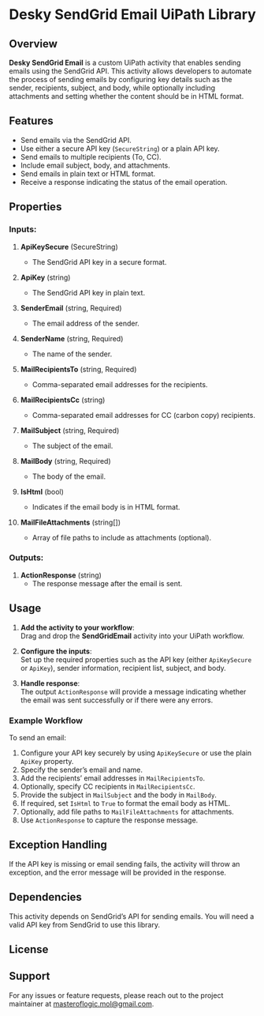 # Desky SendGrid Email UiPath Library

## Overview

**Desky SendGrid Email** is a custom UiPath activity that enables sending emails using the SendGrid API. This activity allows developers to automate the process of sending emails by configuring key details such as the sender, recipients, subject, and body, while optionally including attachments and setting whether the content should be in HTML format.

## Features

- Send emails via the SendGrid API.
- Use either a secure API key (`SecureString`) or a plain API key.
- Send emails to multiple recipients (To, CC).
- Include email subject, body, and attachments.
- Send emails in plain text or HTML format.
- Receive a response indicating the status of the email operation.

## Properties

### Inputs:

1. **ApiKeySecure** (SecureString)  
   - The SendGrid API key in a secure format.
   
2. **ApiKey** (string)  
   - The SendGrid API key in plain text.

3. **SenderEmail** (string, Required)  
   - The email address of the sender.

4. **SenderName** (string, Required)  
   - The name of the sender.

5. **MailRecipientsTo** (string, Required)  
   - Comma-separated email addresses for the recipients.

6. **MailRecipientsCc** (string)  
   - Comma-separated email addresses for CC (carbon copy) recipients.

7. **MailSubject** (string, Required)  
   - The subject of the email.

8. **MailBody** (string, Required)  
   - The body of the email.

9. **IsHtml** (bool)  
   - Indicates if the email body is in HTML format.

10. **MailFileAttachments** (string[])  
    - Array of file paths to include as attachments (optional).

### Outputs:

1. **ActionResponse** (string)  
   - The response message after the email is sent.

## Usage

1. **Add the activity to your workflow**:  
   Drag and drop the **SendGridEmail** activity into your UiPath workflow.

2. **Configure the inputs**:  
   Set up the required properties such as the API key (either `ApiKeySecure` or `ApiKey`), sender information, recipient list, subject, and body.

3. **Handle response**:  
   The output `ActionResponse` will provide a message indicating whether the email was sent successfully or if there were any errors.

### Example Workflow

To send an email:

1. Configure your API key securely by using `ApiKeySecure` or use the plain `ApiKey` property.
2. Specify the sender’s email and name.
3. Add the recipients’ email addresses in `MailRecipientsTo`.
4. Optionally, specify CC recipients in `MailRecipientsCc`.
5. Provide the subject in `MailSubject` and the body in `MailBody`.
6. If required, set `IsHtml` to `True` to format the email body as HTML.
7. Optionally, add file paths to `MailFileAttachments` for attachments.
8. Use `ActionResponse` to capture the response message.

## Exception Handling

If the API key is missing or email sending fails, the activity will throw an exception, and the error message will be provided in the response.

## Dependencies

This activity depends on SendGrid’s API for sending emails. You will need a valid API key from SendGrid to use this library.

## License



## Support

For any issues or feature requests, please reach out to the project maintainer at masteroflogic.mol@gmail.com.
